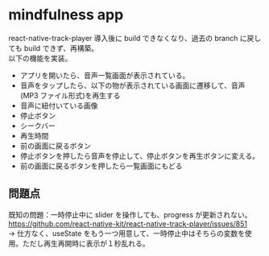 # mindfulness app

react-native-track-player 導入後に build できなくなり、過去の branch に戻しても build できず、再構築。  
以下の機能を実装。

- アプリを開いたら、音声一覧画面が表示されている。
- 音声をタップしたら、以下の物が表示されている画面に遷移して、音声(MP3 ファイル形式)を再生する
- 音声に紐付いている画像
- 停止ボタン
- シークバー
- 再生時間
- 前の画面に戻るボタン
- 停止ボタンを押したら音声を停止して、停止ボタンを再生ボタンに変える。
- 前の画面に戻るボタンを押したら一覧画面にもどる

## 問題点

既知の問題：一時停止中に slider を操作しても、progress が更新されない。  
https://github.com/react-native-kit/react-native-track-player/issues/851  
→ 仕方なく、useState をもう一つ用意して、一時停止中はそちらの変数を使用。ただし再生再開時に表示が１秒乱れる。
